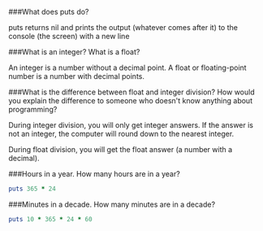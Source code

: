 ###What does puts do?

puts returns nil and prints the output (whatever comes after it) to the console (the screen) with a new line

###What is an integer? What is a float?

An integer is a number without a decimal point.
A float or floating-point number is a number with decimal points. 

###What is the difference between float and integer division? How would you explain the difference to someone who doesn't know anything about programming?

During integer division, you will only get integer answers. If the answer is not an integer, the computer will round down to the nearest integer. 

During float division, you will get the float answer (a number with a decimal).

###Hours in a year. How many hours are in a year?

```ruby
puts 365 * 24
```

###Minutes in a decade. How many minutes are in a decade?
```ruby
puts 10 * 365 * 24 * 60
```